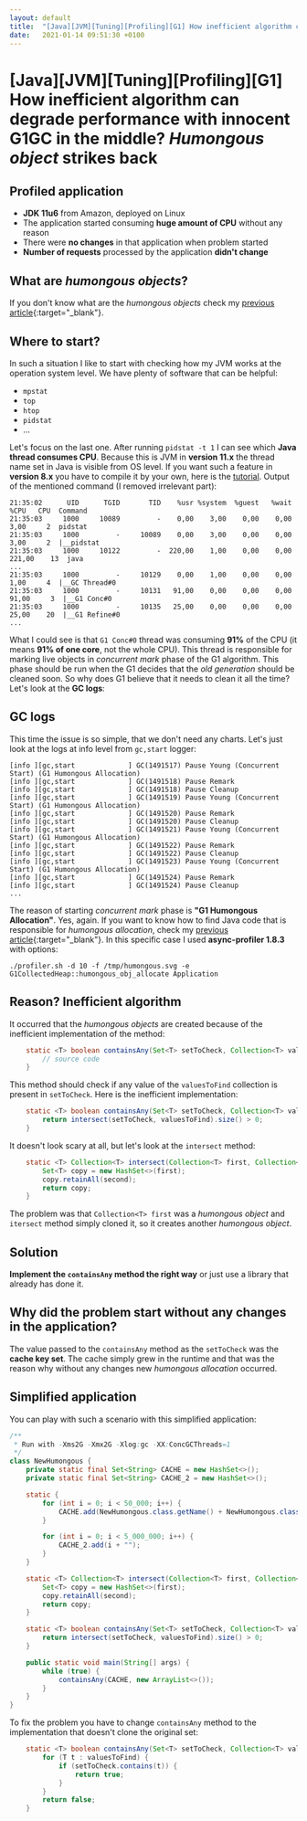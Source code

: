 ```yaml
---
layout: default
title:  "[Java][JVM][Tuning][Profiling][G1] How inefficient algorithm can degrade performance with innocent G1GC in the middle? _Humongous object_ strikes back"
date:   2021-01-14 09:51:30 +0100
---
```


# [Java][JVM][Tuning][Profiling][G1] How inefficient algorithm can degrade performance with innocent G1GC in the middle? _Humongous object_ strikes back
## Profiled application

* **JDK 11u6** from Amazon, deployed on Linux
* The application started consuming **huge amount of CPU** without any reason
* There were **no changes** in that application when problem started
* **Number of requests** processed by the application **didn't change**

## What are _humongous objects_?

If you don't know what are the _humongous objects_ check my [previous article](https://krzysztofslusarski.github.io/2020/11/10/humongous.html){:target="_blank"}.

## Where to start?

In such a situation I like to start with checking how my JVM works at the operation system level. We have plenty of software that can be helpful:
* ```mpstat```
* ```top```
* ```htop```
* ```pidstat```
* ...

Let's focus on the last one. After running ```pidstat -t 1``` I can see which **Java thread consumes CPU**. Because this is JVM in **version 11.x** the thread 
name set in Java is visible from OS level. If you want such a feature in **version 8.x** you have to compile it by your own, here is the
[tutorial](https://www.infobip.com/blog/fixing-the-tool). Output of the mentioned command (I removed irrelevant part):

```
21:35:02      UID      TGID       TID    %usr %system  %guest   %wait    %CPU   CPU  Command
21:35:03     1000     10089         -    0,00    3,00    0,00    0,00    3,00     2  pidstat
21:35:03     1000         -     10089    0,00    3,00    0,00    0,00    3,00     2  |__pidstat
21:35:03     1000     10122         -  220,00    1,00    0,00    0,00  221,00    13  java
...
21:35:03     1000         -     10129    0,00    1,00    0,00    0,00    1,00     4  |__GC Thread#0
21:35:03     1000         -     10131   91,00    0,00    0,00    0,00   91,00     3  |__G1 Conc#0
21:35:03     1000         -     10135   25,00    0,00    0,00    0,00   25,00    20  |__G1 Refine#0
...
```

What I could see is that ```G1 Conc#0``` thread was consuming **91%** of the CPU (it means **91% of one core**, not the whole CPU). This thread is responsible for 
marking live objects in _concurrent mark_ phase of the G1 algorithm. This phase should be run when the G1 decides that the _old generation_ should be cleaned soon.
So why does G1 believe that it needs to clean it all the time? Let's look at the **GC logs**:

## GC logs

This time the issue is so simple, that we don't need any charts. Let's just look at the logs at info level from ```gc,start``` logger:

```
[info ][gc,start             ] GC(1491517) Pause Young (Concurrent Start) (G1 Humongous Allocation)
[info ][gc,start             ] GC(1491518) Pause Remark
[info ][gc,start             ] GC(1491518) Pause Cleanup
[info ][gc,start             ] GC(1491519) Pause Young (Concurrent Start) (G1 Humongous Allocation)
[info ][gc,start             ] GC(1491520) Pause Remark
[info ][gc,start             ] GC(1491520) Pause Cleanup
[info ][gc,start             ] GC(1491521) Pause Young (Concurrent Start) (G1 Humongous Allocation)
[info ][gc,start             ] GC(1491522) Pause Remark
[info ][gc,start             ] GC(1491522) Pause Cleanup
[info ][gc,start             ] GC(1491523) Pause Young (Concurrent Start) (G1 Humongous Allocation)
[info ][gc,start             ] GC(1491524) Pause Remark
[info ][gc,start             ] GC(1491524) Pause Cleanup
...
``` 

The reason of starting _concurrent mark_ phase is **"G1 Humongous Allocation"**. Yes, again. If you want to know how to find Java code that is responsible
for _humongous allocation_, check my [previous article](https://krzysztofslusarski.github.io/2020/11/10/humongous.html){:target="_blank"}. In this specific case
I used **async-profiler 1.8.3** with options:

```shell
./profiler.sh -d 10 -f /tmp/humongous.svg -e G1CollectedHeap::humongous_obj_allocate Application
```

## Reason? Inefficient algorithm 

It occurred that the _humongous objects_ are created because of the inefficient implementation of the method:

```java
    static <T> boolean containsAny(Set<T> setToCheck, Collection<T> valuesToFind) {
        // source code
    }
```  

This method should check if any value of the ```valuesToFind``` collection is present in ```setToCheck```. Here is the inefficient implementation:

```java
    static <T> boolean containsAny(Set<T> setToCheck, Collection<T> valuesToFind) {
        return intersect(setToCheck, valuesToFind).size() > 0;
    }
```

It doesn't look scary at all, but let's look at the ```intersect``` method:

```java
    static <T> Collection<T> intersect(Collection<T> first, Collection<T> second) {
        Set<T> copy = new HashSet<>(first);
        copy.retainAll(second);
        return copy;
    }
```

The problem was that ```Collection<T> first``` was a _humongous object_ and ```itersect``` method simply cloned it, so it creates another _humongous object_. 

## Solution

**Implement the ```containsAny``` method the right way** or just use a library that already has done it.  

## Why did the problem start without any changes in the application? 

The value passed to the ```containsAny``` method as the ```setToCheck``` was the **cache key set**. The cache simply grew in the runtime and that was the
reason why without any changes new _humongous allocation_ occurred. 

## Simplified application

You can play with such a scenario with this simplified application:

```java
/**
 * Run with -Xms2G -Xmx2G -Xlog:gc -XX:ConcGCThreads=1
 */
class NewHumongous {
    private static final Set<String> CACHE = new HashSet<>();
    private static final Set<String> CACHE_2 = new HashSet<>();

    static {
        for (int i = 0; i < 50_000; i++) {
            CACHE.add(NewHumongous.class.getName() + NewHumongous.class.getName() + i);
        }

        for (int i = 0; i < 5_000_000; i++) {
            CACHE_2.add(i + "");
        }
    }

    static <T> Collection<T> intersect(Collection<T> first, Collection<T> second) {
        Set<T> copy = new HashSet<>(first);
        copy.retainAll(second);
        return copy;
    }

    static <T> boolean containsAny(Set<T> setToCheck, Collection<T> valuesToFind) {
        return intersect(setToCheck, valuesToFind).size() > 0;
    }

    public static void main(String[] args) {
        while (true) {
            containsAny(CACHE, new ArrayList<>());
        }
    }
}

```

To fix the problem you have to change ```containsAny``` method to the implementation that doesn't clone the original set:

```java
    static <T> boolean containsAny(Set<T> setToCheck, Collection<T> valuesToFind) {
        for (T t : valuesToFind) {
            if (setToCheck.contains(t)) {
                return true;
            }
        }
        return false;
    }
```